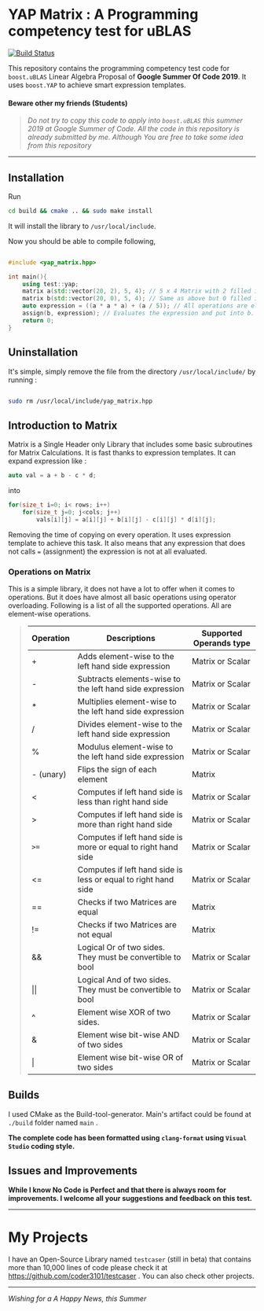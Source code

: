 # YAP Matrix : A Programming competency test for uBLAS

[![Build 
Status](https://travis-ci.org/coder3101/gsoc19-boost-test.svg?branch=with-yap)](https://travis-ci.org/coder3101/gsoc19-boost-test)

This repository contains the programming competency test code for `boost.uBLAS` Linear Algebra Proposal of **Google Summer Of Code 2019**. It uses `boost.YAP` to achieve smart expression templates.

#### Beware other my friends (Students)

> *Do not try to copy this code to apply into `boost.uBLAS` this summer 2019 at Google Summer of Code. All the code in this repository is already submitted by me. Although You are free to take some idea from this repository*

---

## Installation

Run 

```bash
cd build && cmake .. && sudo make install
```

It will install the library to `/usr/local/include`.

Now you should be able to compile following, 

```cpp

#include <yap_matrix.hpp>

int main(){
    using test::yap;
    matrix a(std::vector(20, 2), 5, 4); // 5 x 4 Matrix with 2 filled in all cells.
    matrix b(std::vector(20, 0), 5, 4); // Same as above but 0 filled in all cells.
    auto expression = ((a * a * a) + (a / 5)); // All operations are element-wise.
    assign(b, expression); // Evaluates the expression and put into b.
    return 0;
}

```

## Uninstallation

It's simple, simply remove the file from the directory `/usr/local/include/` by running :

```bash

sudo rm /usr/local/include/yap_matrix.hpp

```

## Introduction to Matrix

Matrix is a Single Header only Library that includes some basic subroutines for Matrix Calculations. It is fast thanks to expression templates. It can expand expression like :

```cpp
auto val = a + b - c * d;
```

into

```cpp
for(size_t i=0; i< rows; i++)
    for(size_t j=0; j<cols; j++)
        vals[i][j] = a[i][j] + b[i][j] - c[i][j] * d[i][j];
```

Removing the time of copying on every operation. It uses expression template to achieve this task. It also means that any expression that does not calls `=` (assignment) the expression is not at all evaluated. 

### Operations on Matrix

This is a simple library, it does not have a lot to offer when it comes to operations. But it does have almost all basic operations using operator overloading. Following is a list of all the supported operations. All are element-wise operations.



> | Operation | Descriptions                                                 | Supported Operands type |
> | --------- | ------------------------------------------------------------ | ----------------------- |
> | +         | Adds element-wise to the left hand side expression           | Matrix or Scalar        |
> | -         | Subtracts elements-wise to the left hand side expression     | Matrix or Scalar        |
> | *         | Multiplies element-wise to the left hand side expression     | Matrix or Scalar        |
> | /         | Divides element-wise to the left hand side expression        | Matrix or Scalar        |
> | %         | Modulus element-wise to the left hand side expression        | Matrix or Scalar        |
> | - (unary) | Flips the sign of each element                               | Matrix                  |
> | <         | Computes if left hand side is less than right hand side      | Matrix or Scalar        |
> | >         | Computes if left hand side is more than right hand side      | Matrix or Scalar        |
> | `>=`      | Computes if left hand side is more or equal to right hand side | Matrix or Scalar        |
> | <=        | Computes if left hand side is less or equal to right hand side | Matrix or Scalar        |
> | ==        | Checks if two Matrices are equal                             | Matrix                  |
> | !=        | Checks if two Matrices are not equal                         | Matrix                  |
> | &&        | Logical Or of two sides. They must be convertible to bool    | Matrix or Scalar        |
> | \|\|      | Logical And of two sides. They must be convertible to bool   | Matrix or Scalar        |
> | ^         | Element wise XOR of two sides.                               | Matrix or Scalar        |
> | &         | Element wise bit-wise AND of two sides                       | Matrix or Scalar        |
> | \|        | Element wise bit-wise OR of two sides                        | Matrix or Scalar        |

## Builds

I used CMake as the Build-tool-generator. Main's artifact could be found at `./build` folder named `main` . 

**The complete code has been formatted using `clang-format` using `Visual Studio` coding style.**



## Issues and Improvements

**While I know No Code is Perfect and that there is always room for improvements. I welcome all your suggestions and feedback on this test.**

---

# My Projects

I have an Open-Source Library named `testcaser` (still in beta) that contains more than 10,000 lines of code please check it at https://github.com/coder3101/testcaser .  You can also check other projects.

---



*Wishing for a A Happy News, this Summer*
